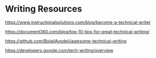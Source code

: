 # Writing Resources
https://www.instructionalsolutions.com/blog/become-a-technical-writer

https://document360.com/blog/top-10-tips-for-great-technical-writing/

https://github.com/BolajiAyodeji/awesome-technical-writing

https://developers.google.com/tech-writing/overview
